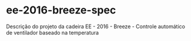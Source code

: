 # ee-2016-breeze-spec

Descrição do projeto da cadeira EE - 2016 - Breeze - Controle automático de ventilador baseado na temperatura
